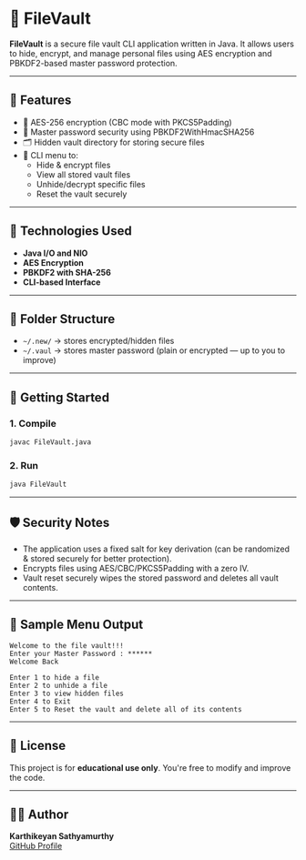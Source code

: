 
# 🔐 FileVault

**FileVault** is a secure file vault CLI application written in Java. It allows users to hide, encrypt, and manage personal files using AES encryption and PBKDF2-based master password protection.

---

## 🧩 Features

- 🔐 AES-256 encryption (CBC mode with PKCS5Padding)
- 🔑 Master password security using PBKDF2WithHmacSHA256
- 🗂️ Hidden vault directory for storing secure files
- 🧪 CLI menu to:
  - Hide & encrypt files
  - View all stored vault files
  - Unhide/decrypt specific files
  - Reset the vault securely

---

## 🔧 Technologies Used

- **Java I/O and NIO**
- **AES Encryption**
- **PBKDF2 with SHA-256**
- **CLI-based Interface**

---

## 📂 Folder Structure

- `~/.new/` → stores encrypted/hidden files
- `~/.vaul` → stores master password (plain or encrypted — up to you to improve)

---

## 🚀 Getting Started

### 1. Compile
```bash
javac FileVault.java
```

### 2. Run
```bash
java FileVault
```

---

## 🛡️ Security Notes

- The application uses a fixed salt for key derivation (can be randomized & stored securely for better protection).
- Encrypts files using AES/CBC/PKCS5Padding with a zero IV.
- Vault reset securely wipes the stored password and deletes all vault contents.

---

## 📸 Sample Menu Output

```
Welcome to the file vault!!!
Enter your Master Password : ******
Welcome Back

Enter 1 to hide a file
Enter 2 to unhide a file
Enter 3 to view hidden files
Enter 4 to Exit
Enter 5 to Reset the vault and delete all of its contents
```

---

## 📜 License

This project is for **educational use only**. You're free to modify and improve the code.

---

## 👨‍💻 Author

**Karthikeyan Sathyamurthy**  
[GitHub Profile](https://github.com/KKYN2602)
